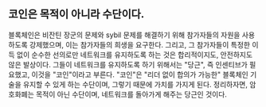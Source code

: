 ## 코인은 목적이 아니라 수단이다.

블록체인은 비잔틴 장군의 문제와 sybil 문제를 해결하기 위해 참가자들의 자원을 사용하도록 강제했으며, 이는 참가자들의 희생을 요구한다. 그리고, 그 참가자들이 특정한 이득 없이 순수한 선의로만 네트워크를 유지하도록 하는 것은 합리적이지도, 안전하지도 않은 발상이다. 그들이 네트워크를 유지하도록 하기 위해서는 "당근", 즉 인센티브가 필요했고, 이것을 "코인"이라고 부른다. "코인"은 "리더 없이 합의가 가능한" 블록체인 기술을 유지할 수 있게 하는 수단이며, 그렇기 때문에 가치를 가지게 된다. 정리하자면, 암호화폐는 목적이 아닌 수단이며, 네트워크를 돌아가게 해주는 당근인 것이다.